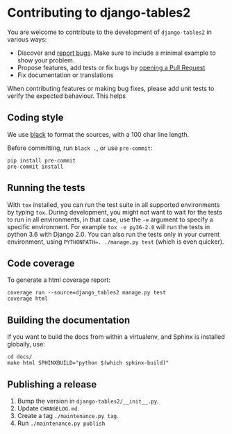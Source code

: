 # Contributing to django-tables2

You are welcome to contribute to the development of `django-tables2` in various ways:

- Discover and [report bugs](https://github.com/jieter/django-tables2/issues/new).
  Make sure to include a minimal example to show your problem.
- Propose features, add tests or fix bugs by [opening a Pull Request](https://github.com/jieter/django-tables2/compare)
- Fix documentation or translations

When contributing features or making bug fixes, please add unit tests to verify the expected behaviour.
This helps

## Coding style

We use [black](https://black.readthedocs.io/en/stable/) to format the sources, with a 100 char line length.

Before committing, run `black .`, or use `pre-commit`:

```
pip install pre-commit
pre-commit install
```

## Running the tests

With `tox` installed, you can run the test suite in all supported environments by typing `tox`.
During development, you might not want to wait for the tests to run in all environments,
in that case, use the `-e` argument to specify a specific environment.
For example `tox -e py36-2.0` will run the tests in python 3.6 with Django 2.0.
You can also run the tests only in your current environment, using
`PYTHONPATH=. ./manage.py test` (which is even quicker).

## Code coverage

To generate a html coverage report:
```
coverage run --source=django_tables2 manage.py test
coverage html
```

## Building the documentation

If you want to build the docs from within a virtualenv, and Sphinx is installed globally, use:

```
cd docs/
make html SPHINXBUILD="python $(which sphinx-build)"
```

Publishing a release
--------------------

1. Bump the version in `django-tables2/__init__.py`.
2. Update `CHANGELOG.md`.
3. Create a tag `./maintenance.py tag`.
4. Run `./maintenance.py publish`
